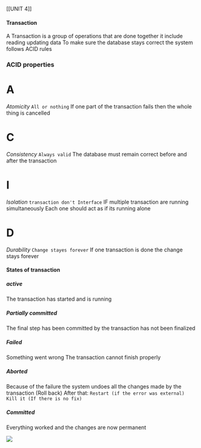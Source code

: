 [[UNIT 4]]
#### Transaction
A Transaction is a group of operations that are done together it include reading updating data  To make sure the database stays correct the system follows  ACID rules

### ACID properties

# A 
*Atomicity*
`All or nothing` If one part of the transaction fails then the whole thing is cancelled
# C
*Consistency* 
`Always valid` The database must remain correct before and after  the transaction
# I
*Isolation*
`transaction don't Interface` IF  multiple transaction are running simultaneously Each one should act as if its running alone 
# D
*Durability* 
`Change stayes forever`  If one transaction is done the change stays forever

#### States of transaction
##### active
The transaction has started and is running
##### Partially committed
The final step has been committed by the transaction has not been finalized
##### Failed
Something went wrong The transaction cannot finish properly

##### Aborted
Because of the failure the system undoes all the changes made by the transaction (Roll back)
After that:
`Restart (if the error was external)`
`Kill it (If there is no fix)`

##### Committed 
Everything worked and the changes are now permanent


**![](https://lh7-rt.googleusercontent.com/slidesz/AGV_vUcgsrc7pRuu3ALv3SmkpeaZt3vmmy_E7nTlIArkozKpuEYP2V43t02kHKY7oZi3E-90ZaczpoH2MOJVJQ28HOxpW9DMijLG2A_r_JsNvWAYRldn4cWA3tSX5PmDz-Dyp3QoV93ahw=s2048?key=yVzr5OMXP_4HXzTRcc9_2A)**
